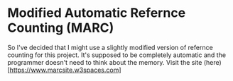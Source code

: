 # Modified Automatic Refernce Counting (MARC)
So I've decided that I might use a slightly modified version of refernce counting for this project.
It's supposed to be completely automatic and the programmer doesn't need to think about the memory.
Visit the site (here)[https://www.marcsite.w3spaces.com]
